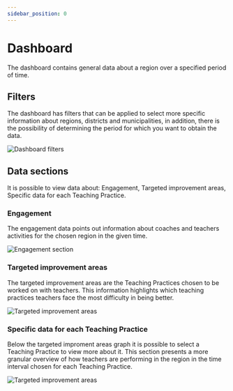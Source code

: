 ```yaml
---
sidebar_position: 0
---
```


# Dashboard

The dashboard contains general data about a region over a specified period of time.

## Filters

The dashboard has filters that can be applied to select more specific information about regions, districts and municipalities, in addition, there is the possibility of determining the period for which you want to obtain the data.

![Dashboard filters](/img/admin_getting_started/admin-dashboard-filters.png)

## Data sections

It is possible to view data about: Engagement, Targeted improvement areas, Specific data for each Teaching Practice.

### Engagement

The engagement data points out information about coaches and teachers activities for the chosen region in the given time.

![Engagement section](/img/admin_getting_started/admin-dashboard-engagement.png)

### Targeted improvement areas

The targeted improvement areas are the Teaching Practices chosen to be worked on with teachers. This information highlights which teaching practices teachers face the most difficulty in being better.

![Targeted improvement areas](/img/admin_getting_started/admin-dashbord-targeted.png)

### Specific data for each Teaching Practice

Below the targeted improment areas graph it is possible to select a Teaching Practice to view more about it. This section presents a more granular overview of how teachers are performing in the region in the time interval chosen for each Teaching Practice.

![Targeted improvement areas](/img/admin_getting_started/admin-dashbord-specific.png)


